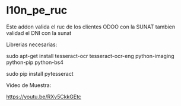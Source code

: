 # l10n_pe_ruc
Este addon valida el ruc de los clientes ODOO con la SUNAT  tambien validad el DNI con la sunat

Librerias necesarias:  

sudo apt-get install tesseract-ocr tesseract-ocr-eng python-imaging python-pip python-bs4 

sudo pip install pytesseract

Video de Muestra:

https://youtu.be/RXv5CkkGEtc
